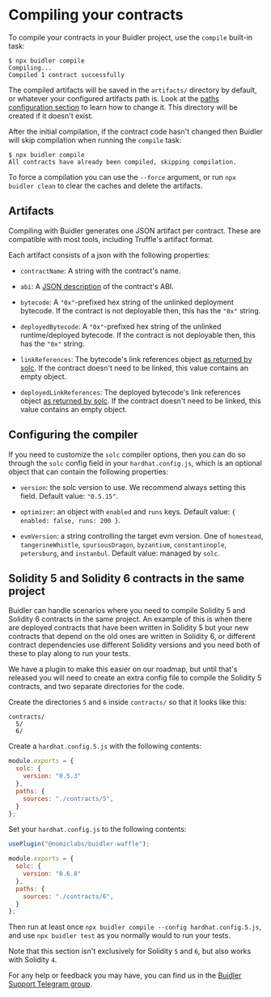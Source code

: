 # Compiling your contracts

To compile your contracts in your Buidler project, use the `compile` built-in task:
```
$ npx buidler compile
Compiling...
Compiled 1 contract successfully
```

The compiled artifacts will be saved in the `artifacts/` directory by default, or whatever your configured artifacts path is. Look at the [paths configuration section](../config) to learn how to change it. This directory will be created if it doesn't exist.

After the initial compilation, if the contract code hasn't changed then Buidler will skip compilation when running the `compile` task:
```
$ npx buidler compile
All contracts have already been compiled, skipping compilation.
```

To force a compilation you can use the `--force` argument, or run `npx buidler clean` to clear the caches and delete the artifacts.

## Artifacts
 
Compiling with Buidler generates one JSON artifact per contract. These are compatible with most tools, including Truffle's artifact format. 

Each artifact consists of a json with the following properties:

- `contractName`: A string with the contract's name.

- `abi`: A [JSON description](https://solidity.readthedocs.io/en/latest/abi-spec.html#abi-json) of the contract's ABI.

- `bytecode`: A `"0x"`-prefixed hex string of the unlinked deployment bytecode. If the contract is not deployable then, this has the `"0x"` string.

- `deployedBytecode`: A `"0x"`-prefixed hex string of the unlinked runtime/deployed bytecode. If the contract is not deployable then, this has the `"0x"` string.

- `linkReferences`: The bytecode's link references object [as returned by solc](https://solidity.readthedocs.io/en/latest/using-the-compiler.html). If the contract doesn't need to be linked, this value contains an empty object.

- `deployedLinkReferences`: The deployed bytecode's link references object [as returned by solc](https://solidity.readthedocs.io/en/latest/using-the-compiler.html). If the contract doesn't need to be linked, this value contains an empty object.

## Configuring the compiler

If you need to customize the `solc` compiler options, then you can do so through the `solc` config field in your `hardhat.config.js`, which is an optional object that can contain the following properties:

- `version`: the solc version to use. We recommend always setting this field. Default value: `"0.5.15"`.

- `optimizer`: an object with `enabled` and `runs` keys. Default value: `{ enabled: false, runs: 200 }`.

- `evmVersion`: a string controlling the target evm version. One of `homestead`, `tangerineWhistle`, `spuriousDragon`, `byzantium`, `constantinople`, `petersburg`, and `instanbul`. Default value: managed by `solc`. 

## Solidity 5 and Solidity 6 contracts in the same project

Buidler can handle scenarios where you need to compile Solidity 5 and Solidity 6 contracts in the same project. An example of this is when there are deployed contracts that have been written in Solidity 5 but your new contracts that depend on the old ones are written in Solidity 6, or different contract dependencies use different Solidity versions and you need both of these to play along to run your tests.

We have a plugin to make this easier on our roadmap, but until that's released you will need to create an extra config file to compile the Solidity 5 contracts, and two separate directories for the code. 

Create the directories `5` and `6` inside `contracts/` so that it looks like this:
```
contracts/
  5/
  6/
```

Create a `hardhat.config.5.js` with the following contents:
```js
module.exports = {
  solc: {
    version: "0.5.3"
  },
  paths: {
    sources: "./contracts/5",
  }
};
```

Set your `hardhat.config.js` to the following contents:
```js
usePlugin("@nomiclabs/buidler-waffle");

module.exports = {
  solc: {
    version: "0.6.8"
  },
  paths: {
    sources: "./contracts/6",
  }
};
```

Then run at least once `npx buidler compile --config hardhat.config.5.js`, and use `npx buidler test` as you normally would to run your tests.

Note that this section isn't exclusively for Solidity `5` and `6`, but also works with Solidity `4`.

For any help or feedback you may have, you can find us in the [Buidler Support Telegram group](http://t.me/BuidlerSupport).
